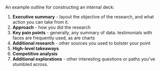 An  example outline for constructing an internal deck: 


1. **Executive summary** - layout the objective of the research, and what action you can take from it.
2. **Approach** - how you did the research
3. **Key pain points** - generally, any summary of data. testimonials with faces are frequently used, as are charts
4. **Additional research** - other sources you used to bolster your point
5. **High-level takeaways**
6. **Competitive analysis**
7. **Additional explorations** - other interesting questions or paths you've stumbled across.